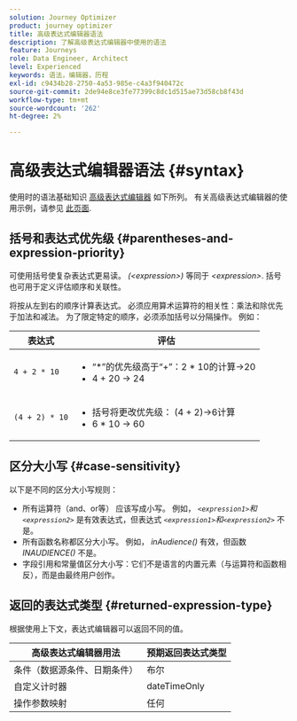```yaml
---
solution: Journey Optimizer
product: journey optimizer
title: 高级表达式编辑器语法
description: 了解高级表达式编辑器中使用的语法
feature: Journeys
role: Data Engineer, Architect
level: Experienced
keywords: 语法，编辑器，历程
exl-id: c9434b28-2750-4a53-985e-c4a3f940472c
source-git-commit: 2de94e8ce3fe77399c8dc1d515ae73d58cb8f43d
workflow-type: tm+mt
source-wordcount: '262'
ht-degree: 2%

---
```


# 高级表达式编辑器语法 {#syntax}

使用时的语法基础知识 [高级表达式编辑器](expressionadvanced.md) 如下所列。 有关高级表达式编辑器的使用示例，请参见 [此页面](advanced-editor-use-cases.md).

## 括号和表达式优先级 {#parentheses-and-expression-priority}

可使用括号使复杂表达式更易读。 _(&lt;expression>)_ 等同于 _&lt;expression>_. 括号也可用于定义评估顺序和关联性。

将按从左到右的顺序计算表达式。 必须应用算术运算符的相关性：乘法和除优先于加法和减法。 为了限定特定的顺序，必须添加括号以分隔操作。 例如：

<!--```5 + 2 * 10 = 25, and (5 + 2) * 10 = 70```-->

| 表达式 | 评估 |
|--- |--- |
| `4 + 2 * 10` | <ul><li>“*”的优先级高于“+”：2 * 10的计算→20</li><li>4 + 20 → 24</li></ul> |
| `(4 + 2) * 10` | <ul><li>括号将更改优先级： (4 + 2)→6计算</li><li> 6 * 10 → 60</li></ul> |

## 区分大小写 {#case-sensitivity}

以下是不同的区分大小写规则：

* 所有运算符（and、or等） 应该写成小写。 例如， _`<expression1>`和`<expression2>`_ 是有效表达式，但表达式 _`<expression1>`和`<expression2>`_ 不是。
* 所有函数名称都区分大小写。 例如， _inAudience()_ 有效，但函数 _INAUDIENCE()_ 不是。
* 字段引用和常量值区分大小写：它们不是语言的内置元素（与运算符和函数相反），而是由最终用户创作。

## 返回的表达式类型 {#returned-expression-type}

根据使用上下文，表达式编辑器可以返回不同的值。

| 高级表达式编辑器用法 | 预期返回表达式类型 |
|--- |--- |
| 条件（数据源条件、日期条件） | 布尔 |
| 自定义计时器 | dateTimeOnly |
| 操作参数映射 | 任何 |
